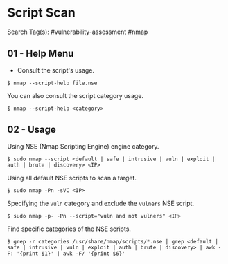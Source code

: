 # Script Scan

Search Tag(s): #vulnerability-assessment #nmap

## 01 - Help Menu

- Consult the script's usage.

```
$ nmap --script-help file.nse
```

You can also consult the script category usage.

```
$ nmap --script-help <category>
```

## 02 - Usage

Using NSE (Nmap Scripting Engine) engine category.

```
$ sudo nmap --script <default | safe | intrusive | vuln | exploit | auth | brute | discovery> <IP>
```

Using all default NSE scripts to scan a target.

```
$ sudo nmap -Pn -sVC <IP>
```

Specifying the `vuln` category and exclude the `vulners` NSE script.

```
$ sudo nmap -p- -Pn --script="vuln and not vulners" <IP>
```

Find specific categories of the NSE scripts.

```
$ grep -r categories /usr/share/nmap/scripts/*.nse | grep <default | safe | intrusive | vuln | exploit | auth | brute | discovery> | awk -F: '{print $1}' | awk -F/ '{print $6}'
```